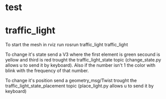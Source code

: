 # test
# traffic_light
 To start the mesh in rviz run rosrun traffic_light traffic_light
 
 
 To change it's state send a V3 where the first element is green secound is yellow and third is red trought the traffic_light_state topic (change_state.py allows u to send it by keyboard). Also if the number isn't 1 the color with blink with the frequency of that number.
 
 
 To change it's position send a geometry_msg/Twist trought the traffic_light_state_placement topic (place_light.py allows u to send it by keyboard)
